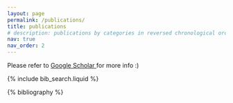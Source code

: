 ```yaml
---
layout: page
permalink: /publications/
title: publications
# description: publications by categories in reversed chronological order. generated by jekyll-scholar.
nav: true
nav_order: 2
---
```


<!-- _pages/publications.md -->
<p> Please refer to <a href="https://scholar.google.com/citations?user={{ site.scholar_userid }}" title="Google Scholar">Google Scholar <i class="ai ai-google-scholar"></i></a> for more info :) </p>
<!-- Bibsearch Feature -->

{% include bib_search.liquid %}

<div class="publications">

{% bibliography %}

</div>
